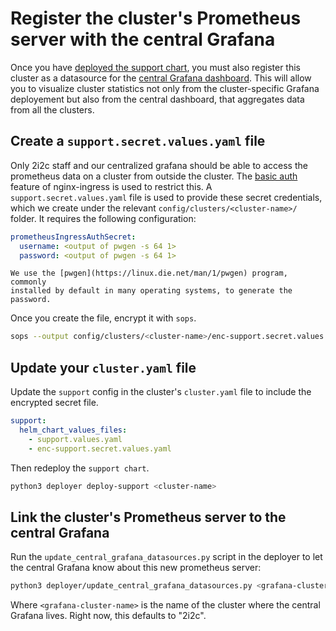 # Register the cluster's Prometheus server with the central Grafana

Once you have [deployed the support chart](deploy-support-chart), you must also register this cluster as a datasource for the [central Grafana dashboard](grafana-dashboards:central). This will allow you to visualize cluster statistics not only from the cluster-specific Grafana deployement but also from the central dashboard, that aggregates data from all the clusters.

## Create a `support.secret.values.yaml` file

Only 2i2c staff and our centralized grafana should be able to access the prometheus data on a cluster from outside the cluster.
The [basic auth](https://kubernetes.github.io/ingress-nginx/examples/auth/basic/) feature of nginx-ingress is used to restrict this.
A `support.secret.values.yaml` file is used to provide these secret credentials, which we create under the relevant `config/clusters/<cluster-name>/` folder.
It requires the following configuration:

```yaml
prometheusIngressAuthSecret:
  username: <output of pwgen -s 64 1>
  password: <output of pwgen -s 64 1>
```

```{note}
We use the [pwgen](https://linux.die.net/man/1/pwgen) program, commonly
installed by default in many operating systems, to generate the password.
```

Once you create the file, encrypt it with `sops`.

```bash
sops --output config/clusters/<cluster-name>/enc-support.secret.values.yaml --encrypt config/clusters/<cluster-name>/support.secret.values.yaml
```

## Update your `cluster.yaml` file

Update the `support` config in the cluster's `cluster.yaml` file to include the encrypted secret file.

```yaml
support:
  helm_chart_values_files:
    - support.values.yaml
    - enc-support.secret.values.yaml
```

Then redeploy the `support chart`.

```bash
python3 deployer deploy-support <cluster-name>
```

## Link the cluster's Prometheus server to the central Grafana

Run the `update_central_grafana_datasources.py` script in the deployer to let the central Grafana know about this new prometheus server:

```bash
python3 deployer/update_central_grafana_datasources.py <grafana-cluster-name>
```

Where `<grafana-cluster-name>` is the name of the cluster where the central Grafana lives. Right now, this defaults to "2i2c".
